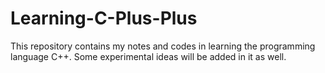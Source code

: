 # Learning-C-Plus-Plus
This repository contains my notes and codes in learning the programming language C++. Some experimental ideas will be added in it as well.

